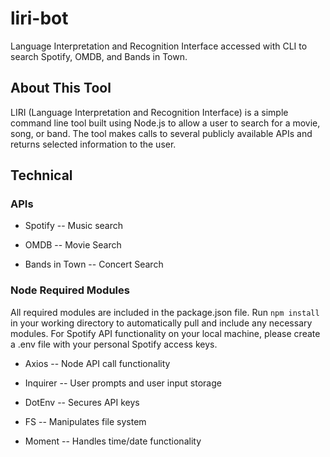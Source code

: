 # liri-bot

Language Interpretation and Recognition Interface accessed with CLI to search Spotify, OMDB, and Bands in Town.

## About This Tool

LIRI (Language Interpretation and Recognition Interface) is a simple command line tool built using Node.js to allow a user to search for a movie, song, or band. The tool makes calls to several publicly available APIs and returns selected information to the user.

## Technical

### APIs

* Spotify -- Music search

* OMDB -- Movie Search

* Bands in Town -- Concert Search

### Node Required Modules

All required modules are included in the package.json file. Run `npm install` in your working directory to automatically pull and include any necessary modules. For Spotify API functionality on your local machine, please create a .env file with your personal Spotify access keys.

* Axios -- Node API call functionality

* Inquirer -- User prompts and user input storage

* DotEnv -- Secures API keys

* FS -- Manipulates file system

* Moment -- Handles time/date functionality